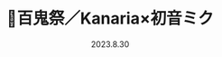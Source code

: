 ---
layout: Cover
permalink: /Hyakkisai/
title: 🎎百鬼祭／Kanaria×初音ミク
path: 20230830_Hyakkisai
date: 2023.8.30
youtube: bXv_DKUQmps
bilibili: BV1Ku4y1X7BY
netease: 171330981
qq: 001vTfxS0kfILC
shorts_youtube: Nz4PbpVhN1k
shorts_bilibili: BV1N94y1z7Ye
---